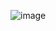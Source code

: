 ![image](https://user-images.githubusercontent.com/109861248/180607660-9adf04de-102b-4fd5-80dd-1c6ac04722df.png)

